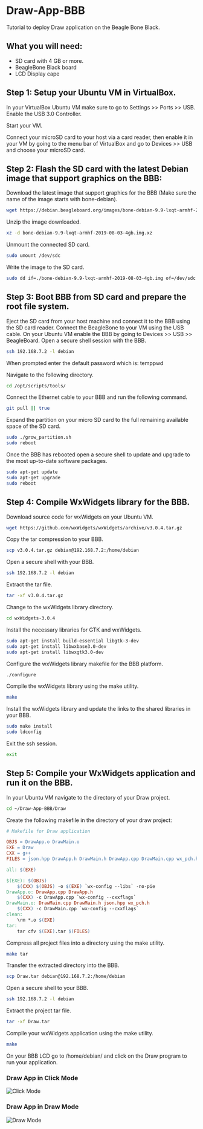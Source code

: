 # Draw-App-BBB
Tutorial to deploy Draw application on the Beagle Bone Black.

## What you will need:
* SD card with 4 GB or more.
* BeagleBone Black board
* LCD Display cape

## Step 1: Setup your Ubuntu VM in VirtualBox.
In your VirtualBox Ubuntu VM make sure to go to Settings >> Ports >> USB. Enable the USB 3.0 Controller.

Start your VM.

Connect your microSD card to your host via a card reader, then enable it in your VM by going to the menu bar of VirtualBox and go to Devices >> USB and choose your microSD card.

## Step 2: Flash the SD card with the latest Debian image that support graphics on the BBB:
Download the latest image that support graphics for the BBB (Make sure the name of the image starts with bone-debian).
```bash
wget https://debian.beagleboard.org/images/bone-debian-9.9-lxqt-armhf-2019-08-03-4gb.img.xz
```
Unzip the image downloaded.
```bash
xz -d bone-debian-9.9-lxqt-armhf-2019-08-03-4gb.img.xz
```
Unmount the connected SD card.
```bash
sudo umount /dev/sdc
```
Write the image to the SD card.
```bash
sudo dd if=./bone-debian-9.9-lxqt-armhf-2019-08-03-4gb.img of=/dev/sdc
```

## Step 3: Boot BBB from SD card and prepare the root file system.
Eject the SD card from your host machine and connect it to the BBB using the SD card reader. Connect the BeagleBone to your VM using the USB cable. 
On your Ubuntu VM enable the BBB by going to Devices >> USB >> BeagleBoard.
Open a secure shell session with the BBB.
```bash
ssh 192.168.7.2 -l debian
```
When prompted enter the default password which is: temppwd

Navigate to the following directory.
```bash
cd /opt/scripts/tools/
```
Connect the Ethernet cable to your BBB and run the following command.
```bash
git pull || true
```
Expand the partition on your micro SD card to the full remaining available space of the SD card.
```bash
sudo ./grow_partition.sh
sudo reboot
```
Once the BBB has rebooted open a secure shell to update and upgrade to the most up-to-date software packages.
```bash
sudo apt-get update
sudo apt-get upgrade
sudo reboot
```
## Step 4: Compile WxWidgets library for the BBB.
Download source code for wxWidgets on your Ubuntu VM.
```bash
wget https://github.com/wxWidgets/wxWidgets/archive/v3.0.4.tar.gz
```
Copy the tar compression to your BBB.
```bash
scp v3.0.4.tar.gz debian@192.168.7.2:/home/debian
```
Open a secure shell with your BBB.
```bash
ssh 192.168.7.2 -l debian
```
Extract the tar file.
```bash
tar -xf v3.0.4.tar.gz
```
Change to the wxWidgets library directory.
```bash
cd wxWidgets-3.0.4
```
Install the necessary libraries for GTK and wxWidgets.
```bash
sudo apt-get install build-essential libgtk-3-dev
sudo apt-get install libwxbase3.0-dev
sudo apt-get install libwxgtk3.0-dev
```
Configure the wxWidgets library makefile for the BBB platform.
```bash
./configure
```
Compile the wxWidgets library using the make utility.
```bash
make
```
Install the wxWidgets library and update the links to the shared libraries in your BBB.
```bash
sudo make install
sudo ldconfig
```
Exit the ssh session.
``` bash
exit
```
## Step 5: Compile your WxWidgets application and run it on the BBB.
In your Ubuntu VM navigate to the directory of your Draw project.
```bash
cd ~/Draw-App-BBB/Draw
```
Create the following makefile in the directory of your draw project:
```makefile
# Makefile for Draw application 

OBJS = DrawApp.o DrawMain.o
EXE = Draw
CXX = g++
FILES = json.hpp DrawApp.h DrawMain.h DrawApp.cpp DrawMain.cpp wx_pch.h Makefile icon.xpm

all: $(EXE)

$(EXE): $(OBJS)
	$(CXX) $(OBJS) -o $(EXE) `wx-config --libs` -no-pie
DrawApp.o: DrawApp.cpp DrawApp.h
	$(CXX) -c DrawApp.cpp `wx-config --cxxflags`
DrawMain.o: DrawMain.cpp DrawMain.h json.hpp wx_pch.h
	$(CXX) -c DrawMain.cpp `wx-config --cxxflags`
clean:
	\rm *.o $(EXE)
tar:
	tar cfv $(EXE).tar $(FILES)
```
Compress all project files into a directory using the make utility.
```bash
make tar
```
Transfer the extracted directory into the BBB.
```bash
scp Draw.tar debian@192.168.7.2:/home/debian
```
Open a secure shell to your BBB.
```bash
ssh 192.168.7.2 -l debian
```
Extract the project tar file.
```bash
tar -xf Draw.tar
```
Compile your wxWidgets application using the make utility.
```bash
make
```
On your BBB LCD go to /home/debian/ and click on the Draw program to run your application.

### Draw App in Click Mode
![Click Mode](https://github.com/adrianmuino/Draw-App-BBB/blob/main/File_000.jpeg)
### Draw App in Draw Mode
![Draw Mode](https://github.com/adrianmuino/Draw-App-BBB/blob/main/File_001.jpeg)

